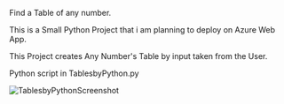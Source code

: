 Find a Table of any number. 

This is a Small Python Project that i am planning to deploy on Azure Web App. 

This Project creates Any Number's Table by input taken from the User. 

Python script in TablesbyPython.py 

![TablesbyPythonScreenshot](https://user-images.githubusercontent.com/85139752/148701157-da2433c7-ece3-4aa5-91a6-a5c534b96cc3.PNG)
